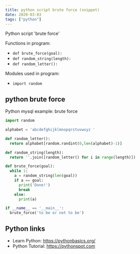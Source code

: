 ```yaml
---
title: python script brute force (snippet)
date: 2020-03-03
tags: ["python"]
---
```

Python script 'brute force'

Functions in program: 
* `def brute_force(goal):`
* `def random_string(length):`
* `def random_letter():`

Modules used in program: 
* `import random`

## python brute force

Python mysql example: brute force

```python
import random

alphabet = 'abcdefghijklmnopqrstuvwxyz '

def random_letter():
  return alphabet[random.randint(0,len(alphabet)-1)]

def random_string(length):
  return ''.join([random_letter() for i in range(length)])

def brute_force(goal):
  while 1:
    a = random_string(len(goal))
    if a == goal:
      print('Done!')
      break
    else:
      print(a)

if __name__ == '__main__':
  brute_force('to be or not to be')

```

## Python links

- Learn Python: https://pythonbasics.org/
- Python Tutorial: https://pythonspot.com
